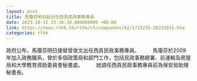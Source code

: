 ```yaml
---
layout: post
title: 馬瓊芬明日起出任西貢民政事務專員
date: 2023-10-15 15:16:38.000000000 +08:00
link: https://news.rthk.hk/rthk/ch/component/k2/1723235-20231015.htm
categories: rthk
---
```


政府公布，馬瓊芬明日接替曾俊文出任西貢民政事務專員。
　　 
馬瓊芬於2009年加入政務職系，曾於多個政策局和部門工作，包括民政事務總署、前運輸及房屋局和大學教育資助委員會秘書處。
　　 
她調任西貢民政事務專員前為保安局助理秘書長。
